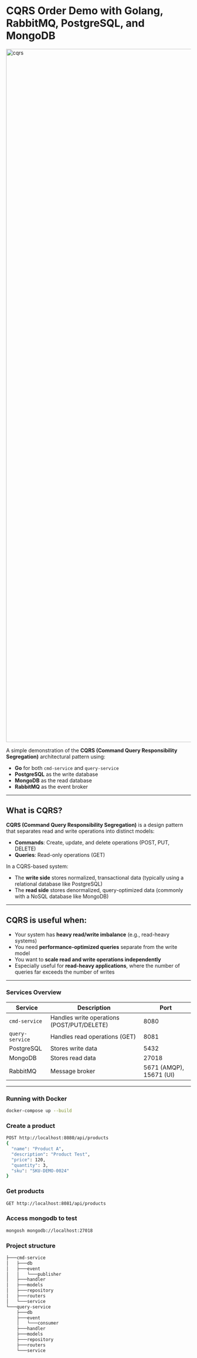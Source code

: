 # CQRS Order Demo with Golang, RabbitMQ, PostgreSQL, and MongoDB

<img width="3780" height="1890" alt="cqrs" src="https://github.com/user-attachments/assets/7991e4ee-5c6c-46ed-a109-ac52665d5770" />

A simple demonstration of the **CQRS (Command Query Responsibility Segregation)** architectural pattern using:

- **Go** for both `cmd-service` and `query-service`
- **PostgreSQL** as the write database
- **MongoDB** as the read database
- **RabbitMQ** as the event broker

---

## What is CQRS?

**CQRS (Command Query Responsibility Segregation)** is a design pattern that separates read and write operations into distinct models:

- **Commands**: Create, update, and delete operations (POST, PUT, DELETE)
- **Queries**: Read-only operations (GET)

In a CQRS-based system:
- The **write side** stores normalized, transactional data (typically using a relational database like PostgreSQL)
- The **read side** stores denormalized, query-optimized data (commonly with a NoSQL database like MongoDB)

---

## CQRS is useful when:

- Your system has **heavy read/write imbalance** (e.g., read-heavy systems)
- You need **performance-optimized queries** separate from the write model
- You want to **scale read and write operations independently**
- Especially useful for **read-heavy applications**, where the number of queries far exceeds the number of writes

---

### Services Overview

| Service         | Description                        | Port |
|----------------|------------------------------------|------|
| `cmd-service`   | Handles write operations (POST/PUT/DELETE) | 8080 |
| `query-service` | Handles read operations (GET)       | 8081 |
| PostgreSQL      | Stores write data                  | 5432 |
| MongoDB         | Stores read data                   | 27018 |
| RabbitMQ        | Message broker                     | 5671 (AMQP), 15671 (UI) |

---

### Running with Docker

```bash
docker-compose up --build
```

### Create a product
```bash
POST http://localhost:8080/api/products
{
  "name": "Product A",
  "description": "Product Test",
  "price": 120,
  "quantity": 3,
  "sku": "SKU-DEMO-0024"
}
```

### Get products
```bash
GET http://localhost:8081/api/products
```

### Access mongodb to test
```bash
mongosh mongodb://localhost:27018
```

### Project structure
```bash
├───cmd-service
│   ├───db
│   ├───event
│   │   └───publisher
│   ├───handler
│   ├───models
│   ├───repository
│   ├───routers
│   └───service
└───query-service
    ├───db
    ├───event
    │   └───consumer
    ├───handler
    ├───models
    ├───repository
    ├───routers
    └───service
```
